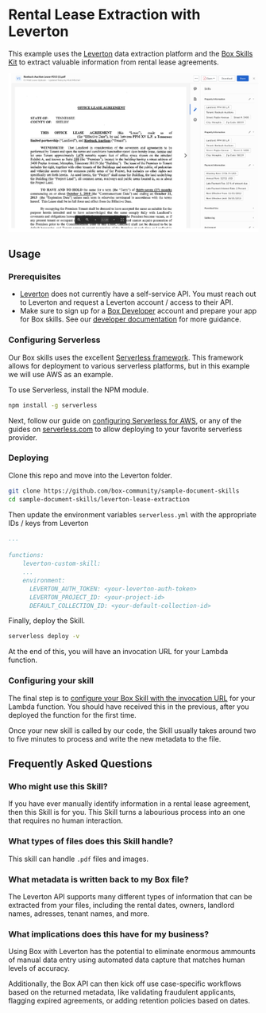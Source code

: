 # Rental Lease Extraction with Leverton

This example uses the [Leverton](https://www.leverton.ai/) data extraction platform and the [Box Skills Kit](https://github.com/box/box-skills-kit-nodejs) to extract valuable information from rental lease agreements.

![screenshot](./screenshots/sample-lease-extraction.png)

## Usage

### Prerequisites

* [Leverton](https://www.leverton.ai/) does not currently have a self-service API. You must reach out to Leverton and request a Leverton account / access to their API.
* Make sure to sign up for a [Box Developer](https://developer.box.com/) account and prepare your app for Box skills. See our [developer documentation](https://developer.box.com/docs/box-skills) for more guidance.

### Configuring Serverless

Our Box skills uses the excellent [Serverless framework](https://serverless.com/). This framework allows for deployment to various serverless platforms, but in this example we will use AWS as an example.

To use Serverless, install the NPM module.

```bash
npm install -g serverless
```

Next, follow our guide on [configuring Serverless for AWS](../AWS_CONFIGURATION.md), or any of the guides on [serverless.com](https://serverless.com/) to allow deploying to your favorite serverless provider.

### Deploying

Clone this repo and move into the Leverton folder.

```bash
git clone https://github.com/box-community/sample-document-skills
cd sample-document-skills/leverton-lease-extraction
```

Then update the environment variables `serverless.yml` with the appropriate IDs / keys from Leverton

```yaml
...

functions:
    leverton-custom-skill:
    ...
    environment:
      LEVERTON_AUTH_TOKEN: <your-leverton-auth-token>
      LEVERTON_PROJECT_ID: <your-project-id>
      DEFAULT_COLLECTION_ID: <your-default-collection-id>
```

Finally, deploy the Skill.

```bash
serverless deploy -v
```

At the end of this, you will have an invocation URL for your Lambda function. 

### Configuring your skill

The final step is to [configure your Box Skill with the invocation URL](https://developer.box.com/docs/configure-a-box-skill) for your Lambda function. You should have received this in the previous, after you deployed the function for the first time.

Once your new skill is called by our code, the Skill usually takes around two to five minutes to process and write the new metadata to the file.

## Frequently Asked Questions

### Who might use this Skill?

If you have ever manually identify information in a rental lease agreement, then this Skill is for you. This Skill turns a labourious process into an one that requires no human interaction.

### What types of files does this Skill handle?

This skill can handle `.pdf` files and images.

### What metadata is written back to my Box file?

The Leverton API supports many different types of information that can be extracted from your files, including the rental dates, owners, landlord names, adresses, tenant names, and more.

### What implications does this have for my business?
Using Box with Leverton has the potential to eliminate enormous ammounts of manual data entry using automated data capture that matches human levels of accuracy.

Additionally, the Box API can then kick off use case-specific workflows based on the returned metadata, like validating fraudulent applicants, flagging expired agreements, or adding retention policies based on dates.
